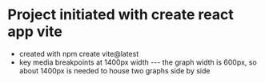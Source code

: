 # Project initiated with create react app vite

- created with npm create vite@latest
- key media breakpoints at 1400px width
--- the graph width is 600px, so about 1400px is needed to house two graphs side by side